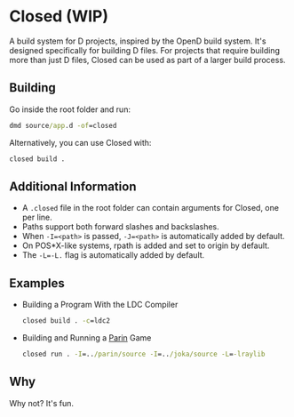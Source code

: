 # Closed (WIP)

A build system for D projects, inspired by the OpenD build system.
It's designed specifically for building D files.
For projects that require building more than just D files, Closed can be used as part of a larger build process.

## Building

Go inside the root folder and run:

```cmd
dmd source/app.d -of=closed
```

Alternatively, you can use Closed with:

```cmd
closed build .
```

## Additional Information

* A `.closed` file in the root folder can contain arguments for Closed, one per line.
* Paths support both forward slashes and backslashes.
* When `-I=<path>` is passed, `-J=<path>` is automatically added by default.
* On POS*X-like systems, rpath is added and set to origin by default.
* The `-L=-L.` flag is automatically added by default.

## Examples

* Building a Program With the LDC Compiler

    ```cmd
    closed build . -c=ldc2
    ```

* Building and Running a [Parin](https://github.com/Kapendev/parin) Game

    ```cmd
    closed run . -I=../parin/source -I=../joka/source -L=-lraylib
    ```

## Why

Why not? It's fun.
